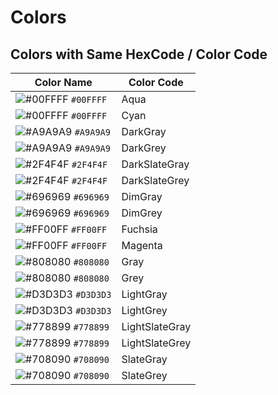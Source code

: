 # Colors

## Colors with Same HexCode / Color Code

|Color Name|Color Code|
|-|-|
|![#00FFFF](https://via.placeholder.com/15/00FFFF/000000?text=+) `#00FFFF`|Aqua|
|![#00FFFF](https://via.placeholder.com/15/00FFFF/000000?text=+) `#00FFFF`|Cyan|
|![#A9A9A9](https://via.placeholder.com/15/A9A9A9/000000?text=+) `#A9A9A9`|DarkGray|
|![#A9A9A9](https://via.placeholder.com/15/A9A9A9/000000?text=+) `#A9A9A9`|DarkGrey|
|![#2F4F4F](https://via.placeholder.com/15/2F4F4F/000000?text=+) `#2F4F4F`|DarkSlateGray|
|![#2F4F4F](https://via.placeholder.com/15/2F4F4F/000000?text=+) `#2F4F4F`|DarkSlateGrey|
|![#696969](https://via.placeholder.com/15/696969/000000?text=+) `#696969`|DimGray|
|![#696969](https://via.placeholder.com/15/696969/000000?text=+) `#696969`|DimGrey|
|![#FF00FF](https://via.placeholder.com/15/FF00FF/000000?text=+) `#FF00FF`|Fuchsia|
|![#FF00FF](https://via.placeholder.com/15/FF00FF/000000?text=+) `#FF00FF`|Magenta|
|![#808080](https://via.placeholder.com/15/808080/000000?text=+) `#808080`|Gray|
|![#808080](https://via.placeholder.com/15/808080/000000?text=+) `#808080`|Grey|
|![#D3D3D3](https://via.placeholder.com/15/D3D3D3/000000?text=+) `#D3D3D3`|LightGray|
|![#D3D3D3](https://via.placeholder.com/15/D3D3D3/000000?text=+) `#D3D3D3`|LightGrey|
|![#778899](https://via.placeholder.com/15/778899/000000?text=+) `#778899`|LightSlateGray|
|![#778899](https://via.placeholder.com/15/778899/000000?text=+) `#778899`|LightSlateGrey|
|![#708090](https://via.placeholder.com/15/708090/000000?text=+) `#708090`|SlateGray|
|![#708090](https://via.placeholder.com/15/708090/000000?text=+) `#708090`|SlateGrey|
